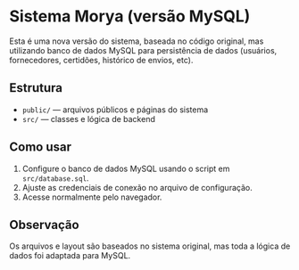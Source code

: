 # Sistema Morya (versão MySQL)

Esta é uma nova versão do sistema, baseada no código original, mas utilizando banco de dados MySQL para persistência de dados (usuários, fornecedores, certidões, histórico de envios, etc).

## Estrutura
- `public/` — arquivos públicos e páginas do sistema
- `src/` — classes e lógica de backend

## Como usar
1. Configure o banco de dados MySQL usando o script em `src/database.sql`.
2. Ajuste as credenciais de conexão no arquivo de configuração.
3. Acesse normalmente pelo navegador.

## Observação
Os arquivos e layout são baseados no sistema original, mas toda a lógica de dados foi adaptada para MySQL. 